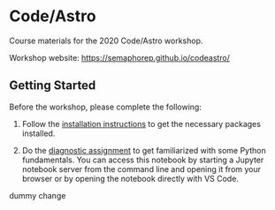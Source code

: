 # Code/Astro
Course materials for the 2020 Code/Astro workshop. 

Workshop website: https://semaphorep.github.io/codeastro/

## Getting Started

Before the workshop, please complete the following:

1. Follow the [installation instructions](https://github.com/semaphoreP/codeastro/blob/main/Day0/INSTALL.md) to get the necessary packages installed. 

2. Do the [diagnostic assignment](https://github.com/semaphoreP/codeastro/blob/main/Day0/diagnostic.ipynb) to get familiarized with some Python fundamentals. You can access this notebook by starting a Jupyter notebook server from the command line and opening it from your browser or by opening the notebook directly with VS Code. 

dummy change
